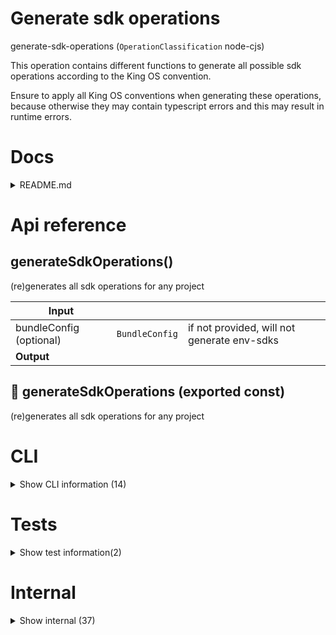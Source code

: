 # Generate sdk operations

generate-sdk-operations (`OperationClassification` node-cjs)

This operation contains different functions to generate all possible sdk operations according to the King OS convention.

Ensure to apply all King OS conventions when generating these operations, because otherwise they may contain typescript errors and this may result in runtime errors.




# Docs

<details><summary>README.md</summary>
    
  The functions in this package helps you to automate the dull task of generating your SDK files and operation. Every time you create a function or interface (or something else), you can update the SDK's by running `generateSdkOperations`. It's in the bin, just run `npx generateSdkOperations`

  </details>

# Api reference

## generateSdkOperations()

(re)generates all sdk operations for any project


| Input      |    |    |
| ---------- | -- | -- |
| bundleConfig (optional) | `BundleConfig` | if not provided, will not generate env-sdks |,| config (optional) | { yarnInstallBefore?: boolean, <br />yarnInstallAfter?: boolean, <br />manualProjectRoot?: string, <br />dryrun?: boolean, <br /> } |  |
| **Output** |    |    |



## 📄 generateSdkOperations (exported const)

(re)generates all sdk operations for any project

# CLI

<details><summary>Show CLI information (14)</summary>
    
  # generateDbSdkCli()




| Input      |    |    |
| ---------- | -- | -- |
| - | | |
| **Output** |    |    |



## generateEnvSdksCli()

| Input      |    |    |
| ---------- | -- | -- |
| - | | |
| **Output** |    |    |



## generateFunctionSdksCli()

| Input      |    |    |
| ---------- | -- | -- |
| - | | |
| **Output** |    |    |



## generateInterfacePathsSdkCli()

| Input      |    |    |
| ---------- | -- | -- |
| - | | |
| **Output** |    |    |



## generateOperationsSdkCli()

| Input      |    |    |
| ---------- | -- | -- |
| - | | |
| **Output** |    |    |



## generateSdkApiCli()

| Input      |    |    |
| ---------- | -- | -- |
| - | | |
| **Output** |    |    |



## generateSdkOperationsCli()

| Input      |    |    |
| ---------- | -- | -- |
| - | | |
| **Output** |    |    |



## 📄 generateDbSdkCli (unexported const)

## 📄 generateEnvSdksCli (unexported const)

## 📄 generateFunctionSdksCli (unexported const)

## 📄 generateInterfacePathsSdkCli (unexported const)

## 📄 generateOperationsSdkCli (unexported const)

## 📄 generateSdkApiCli (unexported const)

## 📄 generateSdkOperationsCli (unexported const)

  </details>

# Tests

<details><summary>Show test information(2)</summary>
    
  # test()




| Input      |    |    |
| ---------- | -- | -- |
| - | | |
| **Output** |    |    |



## 📄 test (unexported const)

  </details>

# Internal

<details><summary>Show internal (37)</summary>
    
  # generateDbSdk()




| Input      |    |    |
| ---------- | -- | -- |
| config (optional) | { manualProjectRoot?: string, <br />skipYarnInstall?: boolean, <br />dryrun?: boolean, <br /> } |  |
| **Output** |    |    |



## generateEnvSdks()

generates sdk-env-public and sdk-env-private

returns the paths of the geneated operations


| Input      |    |    |
| ---------- | -- | -- |
| bundleConfig | `BundleConfig` |  |,| config (optional) | { manualProjectRoot?: string, <br />skipYarnInstall?: boolean, <br />dryrun?: boolean, <br /> } |  |
| **Output** |    |    |



## generateFunctionPathsSdk()

| Input      |    |    |
| ---------- | -- | -- |
| config (optional) | { manualProjectRoot?: string, <br />skipYarnInstall?: boolean, <br />dryrun?: boolean, <br /> } |  |
| **Output** |    |    |



## generateFunctionSdks()

Creates

- sdk-api + sdk-api-keys (for all exposed functions)
- sdk-js (functions that can be executed anywhere)
- sdk-ui (functions that use JSX)

Overwrites them if they already exist with minimal interruption time of the system


| Input      |    |    |
| ---------- | -- | -- |
| config (optional) | { manualProjectRoot?: string, <br />skipYarnInstall?: boolean, <br />dryrun?: boolean, <br /> } |  |
| **Output** |    |    |



## generateInterfacePathsSdk()

`sdk-function-paths` indexes all operations and builds an object containing all operations.


| Input      |    |    |
| ---------- | -- | -- |
| config (optional) | { manualProjectRoot?: string, <br />skipYarnInstall?: boolean, <br />dryrun?: boolean, <br /> } |  |
| **Output** |    |    |



## generateOperationsSdk()

`sdk-operations` indexes all operations and builds an object containing all operations.


| Input      |    |    |
| ---------- | -- | -- |
| config (optional) | { manualProjectRoot?: string, <br />skipYarnInstall?: boolean, <br />dryrun?: boolean, <br /> } |  |
| **Output** |    |    |



## generateSdkApiWatcher()

| Input      |    |    |
| ---------- | -- | -- |
| - | | |
| **Output** |    |    |



## generateSdkApi()

| Input      |    |    |
| ---------- | -- | -- |
| config (optional) | { manualProjectRoot?: string, <br />skipYarnInstall?: boolean, <br />dryrun?: boolean, <br /> } |  |
| **Output** |    |    |



## getFunctionSdksContent()

| Input      |    |    |
| ---------- | -- | -- |
| config (optional) | { manualProjectRoot?: string, <br /> } |  |
| **Output** |    |    |



## getSdkDescription()

Gets a description of any sdk operation from the assets


| Input      |    |    |
| ---------- | -- | -- |
| operationName | string |  |
| **Output** |    |    |



## getSdkFunctionsPerClassification()

returns all sdk functions grouped by operation classification


| Input      |    |    |
| ---------- | -- | -- |
| config (optional) | { manualProjectRoot?: string, <br /> } |  |
| **Output** |    |    |



## isNonUiOperationBuild()

| Input      |    |    |
| ---------- | -- | -- |
| eventName | `WatchEventType` |  |,| path | string |  |
| **Output** | {  }   |    |



## newEnvSdk()

## Environment variables

As a full stack app we need a good solution for environment variables that need to be accessible anywhere and can be customized, some `.gitignore'd`, some not. Some public, some only in the backend.

conifg:
- public (local, remote) = sdk-env-public
- private (local, remote) = sdk-env-private

This information will be fetched from the bundleconfig


| Input      |    |    |
| ---------- | -- | -- |
| bundleConfig | `BundleConfig` | NB: if this is not a bundle, a more general purpose bundle config should be used |,| type | public / private |  |,| config (optional) | { manualProjectRoot?: string, <br />skipYarnInstall?: boolean, <br />dryrun?: boolean, <br /> } |  |
| **Output** |    |    |



## newFunctionKeysSdkOperation()

| Input      |    |    |
| ---------- | -- | -- |
| operationName | string |  |,| keyVariables | { variableName: string, <br />values: string[], <br /> }[] |  |,| config (optional) | { manualProjectRoot?: string, <br />skipYarnInstall?: boolean, <br />dryrun?: boolean, <br /> } |  |
| **Output** |    |    |



## newFunctionSdkOperation()

Uses an array of functions to create an operation that imports all those functions and exports an object where all those functions have been comprised


| Input      |    |    |
| ---------- | -- | -- |
| operationName | string |  |,| tsFunctions | `TsFunction`[] |  |,| config (optional) | { manualProjectRoot?: string, <br />skipYarnInstall?: boolean, <br />dryrun?: boolean, <br /> } |  |
| **Output** |    |    |



## tsFunctionIsIndexable()

The path of the function should be indexed by `generateSimpleIndex`, otherwise we can't import it either!


| Input      |    |    |
| ---------- | -- | -- |
| tsFunction | `TsFunction` |  |
| **Output** | {  }   |    |



## tsFunctionIsSdkable()

| Input      |    |    |
| ---------- | -- | -- |
| tsFunction | `TsFunction` |  |,| operationClassificationObject | `OperationClassificationObject` |  |,| operationClassification | `OperationClassification` |  |
| **Output** | {  }   |    |



## updateClassifications()

| Input      |    |    |
| ---------- | -- | -- |
| - | | |
| **Output** |    |    |



## 🔹 FunctionsPerClassification

relative





Properties: 

 | Name | Type | Description |
|---|---|---|
| cjs  | array |  |
| ts  | array |  |
| esm  | array |  |
| node-cjs  | array |  |
| node-esm  | array |  |
| node-ts  | array |  |
| server-cjs  | array |  |
| ui-web  | array |  |
| ui-app  | array |  |
| ui-ts  | array |  |
| ui-cjs  | array |  |
| ui-esm  | array |  |



## 📄 generateDbSdk (exported const)

## 📄 generateEnvSdks (exported const)

generates sdk-env-public and sdk-env-private

returns the paths of the geneated operations


## 📄 generateFunctionPathsSdk (exported const)

## 📄 generateFunctionSdks (exported const)

Creates

- sdk-api + sdk-api-keys (for all exposed functions)
- sdk-js (functions that can be executed anywhere)
- sdk-ui (functions that use JSX)

Overwrites them if they already exist with minimal interruption time of the system


## 📄 generateInterfacePathsSdk (exported const)

`sdk-function-paths` indexes all operations and builds an object containing all operations.


## 📄 generateOperationsSdk (exported const)

`sdk-operations` indexes all operations and builds an object containing all operations.


## 📄 generateSdkApiWatcher (exported const)

## 📄 generateSdkApi (exported const)

## 📄 getFunctionSdksContent (exported const)

## 📄 getSdkDescription (exported const)

Gets a description of any sdk operation from the assets


## 📄 getSdkFunctionsPerClassification (exported const)

returns all sdk functions grouped by operation classification


## 📄 isNonUiOperationBuild (exported const)

## 📄 newEnvSdk (exported const)

## Environment variables

As a full stack app we need a good solution for environment variables that need to be accessible anywhere and can be customized, some `.gitignore'd`, some not. Some public, some only in the backend.

conifg:
- public (local, remote) = sdk-env-public
- private (local, remote) = sdk-env-private

This information will be fetched from the bundleconfig


## 📄 newFunctionKeysSdkOperation (exported const)

## 📄 newFunctionSdkOperation (exported const)

Uses an array of functions to create an operation that imports all those functions and exports an object where all those functions have been comprised


## 📄 tsFunctionIsIndexable (exported const)

The path of the function should be indexed by `generateSimpleIndex`, otherwise we can't import it either!


## 📄 tsFunctionIsSdkable (exported const)

## 📄 updateClassifications (exported const)

  </details>

